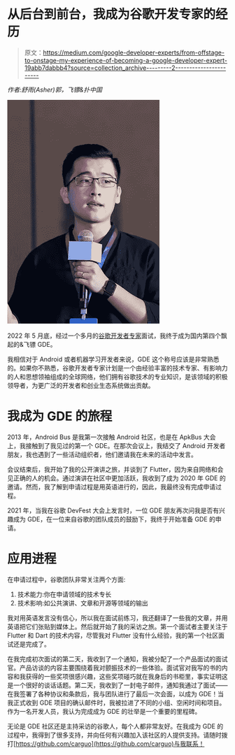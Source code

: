 # 从后台到前台，我成为谷歌开发专家的经历

> 原文：<https://medium.com/google-developer-experts/from-offstage-to-onstage-my-experience-of-becoming-a-google-developer-expert-19abb7dabbb4?source=collection_archive---------2----------------------->

*作者:舒雨(Asher)郭，飞镖&扑中国*

![](img/22b42f9be8c48b9b360a49399910a098.png)

2022 年 5 月底，经过一个多月的[谷歌开发者专家](https://developers.google.com/community/experts)面试，我终于成为国内第四个飘起的&飞镖 GDE。

我相信对于 Android 或者机器学习开发者来说，GDE 这个称号应该是非常熟悉的。如果你不熟悉，谷歌开发者专家计划是一个由经验丰富的技术专家、有影响力的人和思想领袖组成的全球网络，他们拥有谷歌技术的专业知识，是该领域的积极领导者，为更广泛的开发者和创业生态系统做出贡献。

# 我成为 GDE 的旅程

2013 年，Android Bus 是我第一次接触 Android 社区，也是在 ApkBus 大会上，我接触到了我见过的第一个 GDE。在那次会议上，我结交了 Android 开发者朋友，我也遇到了一些活动组织者，他们邀请我在未来的活动中发言。

会议结束后，我开始了我的公开演讲之旅，并谈到了 Flutter，因为来自网络和会见正确的人的机会。通过演讲在社区中更加活跃，我收到了成为 2020 年 GDE 的邀请。然而，我了解到申请过程是用英语进行的，因此，我最终没有完成申请过程。

2021 年，当我在谷歌 DevFest 大会上发言时，一位 GDE 朋友再次问我是否有兴趣成为 GDE，在一位来自谷歌的团队成员的鼓励下，我终于开始准备 GDE 的申请。

# 应用进程

在申请过程中，谷歌团队非常关注两个方面:

1.  技术能力:你在申请领域的技术专长
2.  技术影响:如公共演讲、文章和开源等领域的输出

我对用英语发言没有信心，所以我在面试前练习，我还翻译了一些我的文章，并用英语把它们张贴到媒体上。然后就开始了我的采访之旅。第一个面试者主要关注于 Flutter 和 Dart 的技术内容，尽管我对 Flutter 没有什么经验，我的第一个社区面试还是完成了。

在我完成初次面试的第二天，我收到了一个通知，我被分配了一个产品面试的面试官。产品访谈的内容主要围绕着我对颤振技术的一些体验。面试官对我写的书的内容和我获得的一些奖项很感兴趣，这些奖项碰巧就在我身后的书柜里，事实证明这是一个很好的谈话话题。第二天，我收到了一封电子邮件，通知我通过了面试——在我签署了各种协议和条款后，我与团队进行了最后一次会面，以成为 GDE！当我正式收到 GDE 项目的确认邮件时，我被拉进了不同的小组、空闲时间和项目。作为一名开发人员，我认为完成成为 GDE 的壮举是一个重要的里程碑。

无论是 GDE 社区还是主持采访的谷歌人，每个人都非常友好。在我成为 GDE 的过程中，我得到了很多支持，并向任何有兴趣加入该社区的人提供支持。请随时拨打[https://github.com/carguo](https://github.com/carguo)与我联系！